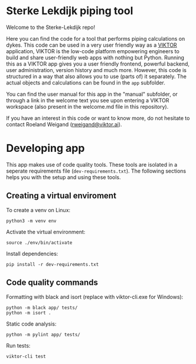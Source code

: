 # Sterke Lekdijk piping tool

Welcome to the Sterke-Lekdijk repo!

Here you can find the code for a tool that performs piping calculations on dykes. This code can be used in a very user friendly way as a [VIKTOR](https://viktor.ai) application, VIKTOR is the low-code platform empowering engineers to build and share user-friendly web apps with nothing but Python.  Running this as a VIKTOR app gives you a user friendly frontend, powerful backend, user administration, version history and much more. However, this code is structured in a way that also allows you to use (parts of) it separately. The actual objects and calculations can be found in the `app` subfolder.

You can find the user manual for this app in the "manual" subfolder, or through a link in the welcome text you see upon entering a VIKTOR workspace (also present in the welcome.md file in this repository).

If you have an interest in this code or want to know more, do not hesitate to contact Roeland Weigand (rweigand@viktor.ai).

# Developing app


This app makes use of code quality tools. These tools are isolated in a seperate requirements file (`dev-requirements.txt`). The following sections helps you with the setup and using these tools.

## Creating a virtual enviroment

To create a venv on Linux:

```
python3 -m venv env
```

Activate the virtual environment:
```
source ./env/bin/activate
```

Install dependencies:
```
pip install -r dev-requirements.txt
```

## Code quality commands
Formatting with black and isort (replace with viktor-cli.exe for Windows):
```
python -m black app/ tests/
python -m isort .
```

Static code analysis:
```
python -m pylint app/ tests/
```

Run tests:
```
viktor-cli test 
```
